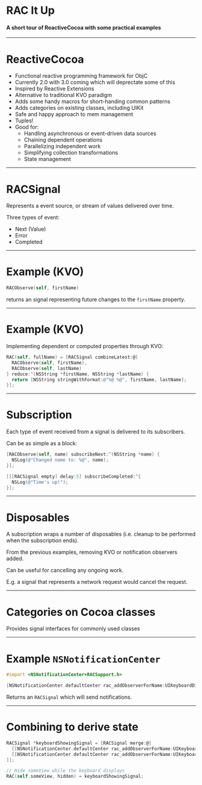 # RAC It Up
#### A short tour of ReactiveCocoa with some practical examples

***

# ReactiveCocoa

- Functional reactive programming framework for ObjC
- Currently 2.0 with 3.0 coming which will deprectate some of this
- Inspired by Reactive Extensions
- Alternative to traditional KVO paradigm
- Adds some handy macros for short-handing common patterns
- Adds categories on existing classes, including UIKit
- Safe and happy approach to mem management
- Tuples!
- Good for:
	- Handling asynchronous or event-driven data sources
	- Chaining dependent operations
	- Parallelizing independent work
	- Simplifying collection transformations
	- State management

***

# RACSignal

Represents a event source, or stream of values delivered over time.

Three types of event:

  * Next (Value)
  * Error
  * Completed

***

# Example (KVO)

```objectivec
RACObserve(self, firstName)
```
returns an signal representing future changes
to the `firstName` property.

***

# Example (KVO)

Implementing dependent or computed properties through KVO:

```objectivec
RAC(self, fullName) = [RACSignal combineLatest:@[
  RACObserve(self, firstName),
  RACObserve(self, lastName)
] reduce:^(NSString *firstName, NSString *lastName) {
  return [NSString stringWithFormat:@"%@ %@", firstName, lastName];
}];
```

***

# Subscription

Each type of event received from a signal is delivered to its subscribers.

Can be as simple as a block:

```objectivec
[RACObserve(self, name) subscribeNext:^(NSString *name) {
  NSLog(@"Changed name to: %@", name);
}];
```

```objectivec
[[[RACSignal empty] delay:5] subscribeCompleted:^{
  NSLog(@"Time's up!");
}];
```

***

# Disposables

A subscription wraps a number of disposables (i.e. cleanup to be performed when
the subscription ends).

From the previous examples, removing KVO or notification observers added.

Can be useful for cancelling any ongoing work.

E.g. a signal that represents a network request would cancel the request.

***

# Categories on Cocoa classes

Provides signal interfaces for commonly used classes

***

# Example `NSNotificationCenter`

```objectivec
#import <NSNotificationCenter+RACSupport.h>
```

```objectivec
[NSNotificationCenter.defaultCenter rac_addObserverForName:UIKeyboardDidShowNotification object:nil];
```

Returns an `RACSignal` which will send notifications.

***

# Combining to derive state

```objectivec
RACSignal *keyboardShowingSignal = [RACSignal merge:@[
  [[NSNotificationCenter.defaultCenter rac_addObserverForName:UIKeyboardWillShowNotification object:nil] mapReplace:@YES],
  [[NSNotificationCenter.defaultCenter rac_addObserverForName:UIKeyboardDidHideNotification object:nil] mapReplace:@NO]
]];

// Hide someView while the keyboard displays
RAC(self.someView, hidden) = keyboardShowingSignal;
```
